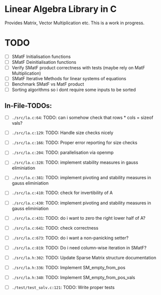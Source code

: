 # Linear Algebra Library in C

Provides Matrix, Vector Multiplication etc. This is a work in progress.

# TODO

- [ ] SMatF Initialisation functions
- [ ] SMatF Deinitialisation functions
- [ ] Verify SMatF product correctness with tests (maybe rely on MatF Multiplication)
- [ ] SMatF Iterative Methods for linear systems of equations
- [ ] Benchmark SMatF vs MatF product
- [ ] Sorting algorithms so i dont require some inputs to be sorted

## In-File-TODOs:

- [ ] `./src/la.c:64`: TODO: can i somehow check that rows * cols = sizeof vals?
- [ ] `./src/la.c:129`: TODO: Handle size checks nicely
- [ ] `./src/la.c:166`: TODO: Proper error reporting for size checks
- [ ] `./src/la.c:204`: TODO: parallelisation via openmp
- [ ] `./src/la.c:328`: TODO: implement stability measures in gauss eliminiation
- [ ] `./src/la.c:381`: TODO: implement pivoting and stability measures in gauss eliminiation
- [ ] `./src/la.c:410`: TODO: check for invertibility of A
- [ ] `./src/la.c:430`: TODO: implement pivoting and stability measures in gauss eliminiation
- [ ] `./src/la.c:431`: TODO: do i want to zero the right lower half of A?
- [ ] `./src/la.c:641`: TODO: check correctness
- [ ] `./src/la.c:673`: TODO: do i want a non-panicking setter?
- [ ] `./src/la.c:819`: TODO: Do i need column-wise iteration in SMatF?
- [ ] `./src/la.h:302`: TODO: Update Sparse Matrix structure documentation
- [ ] `./src/la.h:336`: TODO: Implement SM_empty_from_pos
- [ ] `./src/la.h:340`: TODO: Implement SM_empty_from_pos_vals
- [ ] `./test/test_solv.c:121`: TODO: Write proper tests

